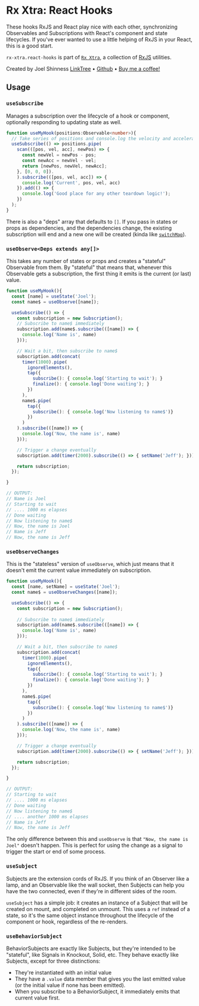 # Rx Xtra: React Hooks

These hooks RxJS and React play nice with each other, synchronizing Observables and Subscriptions with React's component and state lifecycles.  If you've ever wanted to use a little helping of RxJS in your React, this is a good start.

`rx-xtra.react-hooks` is part of [`Rx Xtra`](https://github.com/JoelCodes/rx-xtra), a collection of [RxJS](https://rxjs.dev/) utilities.

Created by Joel Shinness [LinkTree](https://linktr.ee/yesthatjoelshinness) • [Github](https://github.com/JoelCodes) • [Buy me a coffee!](https://ko-fi.com/yesthatjoelshinness)

## Usage

### `useSubscribe`

Manages a subscription over the lifecycle of a hook or component, optionally responding to updating state as well.

```ts
function useMyHook(positions:Observable<number>){
  // Take series of positions and console.log the velocity and acceleration
  useSubscribe(() => positions.pipe(
    scan(([pos, vel, acc], newPos) => {
      const newVel = newPos - pos;
      const newAcc = newVel - vel;
      return [newPos, newVel, newAcc];
    }, [0, 0, 0]).
    ).subscribe(([pos, vel, acc]) => { 
      console.log('Current', pos, vel, acc) 
    }).add(() => { 
      console.log('Good place for any other teardown logic!');
    })
  );
}
```

There is also a "deps" array that defaults to `[]`.  If you pass in states or props as dependencies, and the dependencies change, the existing subscription will end and a new one will be created (kinda like [`switchMap`](https://rxjs.dev/api/index/function/switchMap)).

### `useObserve<Deps extends any[]>`

This takes any number of states or props and creates a "stateful" Observable from them.  By "stateful" that means that, whenever this Observable gets a subscription, the first thing it emits is the current (or last) value.

```ts
function useMyHook(){
  const [name] = useState('Joel');
  const name$ = useObserve([name]);

  useSubscribe(() => {
    const subscription = new Subscription();
    // Subscribe to name$ immediately
    subscription.add(name$.subscribe(([name]) => {
      console.log('Name is', name)
    }));

    // Wait a bit, then subscribe to name$
    subscription.add(concat(
      timer(1000).pipe(
        ignoreElements(), 
        tap({
          subscribe(): { console.log('Starting to wait'); }
          finalize(): { console.log('Done waiting'); }
        })
      ),
      name$.pipe(
        tap({
          subscribe(): { console.log('Now listening to name$')}
        })
      )
    ).subscribe(([name]) => {
      console.log('Now, the name is', name)
    }));

    // Trigger a change eventually
    subscription.add(timer(2000).subscribe(() => { setName('Jeff'); }));

    return subscription;
  });

}

// OUTPUT:
// Name is Joel
// Starting to wait
// .... 1000 ms elapses
// Done waiting
// Now listening to name$
// Now, the name is Joel
// Name is Jeff
// Now, the name is Jeff
```

### `useObserveChanges`

This is the "stateless" version of `useObserve`, which just means that it doesn't emit the current value immediately on subscription.

```ts
function useMyHook(){
  const [name, setName] = useState('Joel');
  const name$ = useObserveChanges([name]);

  useSubscribe(() => {
    const subscription = new Subscription();
    
    // Subscribe to name$ immediately
    subscription.add(name$.subscribe(([name]) => {
      console.log('Name is', name)
    }));

    // Wait a bit, then subscribe to name$
    subscription.add(concat(
      timer(1000).pipe(
        ignoreElements(), 
        tap({
          subscribe(): { console.log('Starting to wait'); }
          finalize(): { console.log('Done waiting'); }
        })
      ),
      name$.pipe(
        tap({
          subscribe(): { console.log('Now listening to name$')}
        })
      )
    ).subscribe(([name]) => {
      console.log('Now, the name is', name)
    }));

    // Trigger a change eventually
    subscription.add(timer(2000).subscribe(() => { setName('Jeff'); }));

    return subscription;
  });

}

// OUTPUT:
// Starting to wait
// .... 1000 ms elapses
// Done waiting
// Now listening to name$
// .... another 1000 ms elapses
// Name is Jeff
// Now, the name is Jeff
```

The only difference between this and `useObserve` is that `"Now, the name is Joel"` doesn't happen.  This is perfect for using the change as a signal to trigger the start or end of some process.

### `useSubject`

Subjects are the extension cords of RxJS.  If you think of an Observer like a lamp, and an Observable like the wall socket, then Subjects can help you have the two connected, even if they're in different sides of the room.

`useSubject` has a simple job: it creates an instance of a Subject that will be created on mount, and completed on unmount.  This uses a `ref` instead of a state, so it's the same object instance throughout the lifecycle of the component or hook, regardless of the re-renders.

### `useBehaviorSubject`

BehaviorSubjects are exactly like Subjects, but they're intended to be "stateful", like Signals in Knockout, Solid, etc.  They behave exactly like Subjects, except for three distinctions:

* They're instantiated with an initial value
* They have a `.value` data member that gives you the last emitted value (or the initial value if none has been emitted).
* When you subscribe to a BehaviorSubject, it immediately emits that current value first.